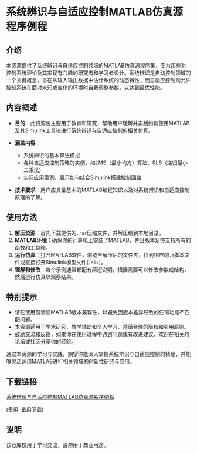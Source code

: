 # 系统辨识与自适应控制MATLAB仿真源程序例程

## 介绍

本资源提供了系统辨识与自适应控制领域的MATLAB仿真源程序集，专为那些对控制系统理论及其实现有兴趣的研究者和学习者设计。系统辨识是自动控制领域的一个关键概念，旨在从输入输出数据中估计系统的动态特性；而自适应控制则允许控制系统在面对未知或变化的环境时自我调整参数，以达到最优性能。

## 内容概述

- **目的**：此资源包主要用于教育和研究，帮助用户理解并实践如何使用MATLAB及其Simulink工具箱进行系统辨识与自适应控制的相关仿真。
  
- **涵盖内容**：
    - 系统辨识的基本算法模拟
    - 各种自适应控制策略的实例，如LMS（最小均方）算法、RLS（递归最小二乘法）
    - 实际应用案例，展示如何结合Simulink搭建控制回路

- **技术要求**：用户应具备基本的MATLAB编程知识以及对系统辨识和自适应控制原理的了解。

## 使用方法

1. **解压资源**：首先下载提供的`.rar`压缩文件，并解压缩到本地目录。
2. **MATLAB环境**：确保你的计算机上安装了MATLAB，并且版本足够支持所有的函数和工具箱。
3. **运行仿真**：打开MATLAB软件，浏览至解压后的文件夹，找到相应的`.m`脚本文件或直接打开Simulink模型文件(`.slx`)。
4. **理解和修改**：每个示例通常都配有简短说明，根据需要可以修改参数或结构，然后运行仿真以观察结果。

## 特别提示

- 请在使用前验证MATLAB版本兼容性，以避免因版本差异导致的任何功能不匹配问题。
- 本资源适用于学术研究、教学辅助和个人学习，遵循合理的版权和引用原则。
- 鼓励交流和反馈，如果你在使用过程中遇到问题或有改进建议，欢迎在相关的论坛或社区分享你的经验。

通过本资源的学习与实践，期望你能深入掌握系统辨识与自适应控制的精髓，并能够灵活运用MATLAB进行相关领域的创新性研究与应用。

## 下载链接
[系统辨识与自适应控制MATLAB仿真源程序例程](https://pan.quark.cn/s/ec6977c5ca2c) 

(备用: [备用下载](https://pan.baidu.com/s/14aeHQtJxr8odGenb9TUdQg?pwd=1234))

## 说明

该仓库仅用于学习交流，请勿用于商业用途。

